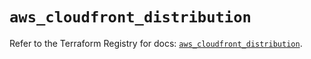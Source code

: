 # `aws_cloudfront_distribution`

Refer to the Terraform Registry for docs: [`aws_cloudfront_distribution`](https://registry.terraform.io/providers/hashicorp/aws/5.75.0/docs/resources/cloudfront_distribution).
